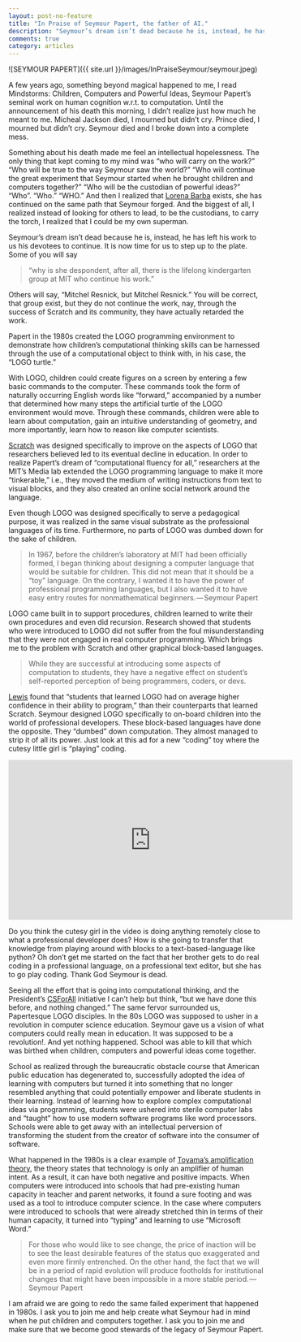 ```yaml
---
layout: post-no-feature
title: "In Praise of Seymour Papert, the father of AI."
description: "Seymour’s dream isn’t dead because he is, instead, he has left his work to us his devotees to continue."
comments: true
category: articles
---
```



![SEYMOUR PAPERT]({{ site.url }}/images/InPraiseSeymour/seymour.jpeg)

A few years ago, something beyond magical happened to me, I read Mindstorms: Children, Computers and Powerful Ideas, Seymour Papert’s seminal work on human cognition w.r.t. to computation. Until the announcement of his death this morning, I didn’t realize just how much he meant to me. Micheal Jackson died, I mourned but didn’t cry. Prince died, I mourned but didn’t cry. Seymour died and I broke down into a complete mess.

Something about his death made me feel an intellectual hopelessness. The only thing that kept coming to my mind was “who will carry on the work?” “Who will be true to the way Seymour saw the world?” “Who will continue the great experiment that Seymour started when he brought children and computers together?” “Who will be the custodian of powerful ideas?” “Who”. “Who.” “WHO.” And then I realized that [Lorena Barba](https://medium.com/@lorenaabarba/computational-thinking-i-do-not-think-it-means-what-you-think-it-means-6d39e854fa90#.y1hq6o9jw) exists, she has continued on the same path that Seymour forged. And the biggest of all, I realized instead of looking for others to lead, to be the custodians, to carry the torch, I realized that I could be my own superman.

Seymour’s dream isn’t dead because he is, instead, he has left his work to us his devotees to continue. It is now time for us to step up to the plate. Some of you will say

>“why is she despondent, after all, there is the lifelong kindergarten group at MIT who continue his work.”

Others will say, “Mitchel Resnick, but Mitchel Resnick.” You will be correct, that group exist, but they do not continue the work, nay, through the success of Scratch and its community, they have actually retarded the work.

Papert in the 1980s created the LOGO programming environment to demonstrate how children’s computational thinking skills can be harnessed through the use of a computational object to think with, in his case, the “LOGO turtle.”

With LOGO, children could create figures on a screen by entering a few basic commands to the computer. These commands took the form of naturally occurring English words like “forward,” accompanied by a number that determined how many steps the artificial turtle of the LOGO environment would move. Through these commands, children were able to learn about computation, gain an intuitive understanding of geometry, and more importantly, learn how to reason like computer scientists.

[Scratch](http://web.media.mit.edu/~mres/papers/educational-technology-2012.pdf) was designed specifically to improve on the aspects of LOGO that researchers believed led to its eventual decline in education. In order to realize Papert’s dream of “computational fluency for all,” researchers at the MIT’s Media lab extended the LOGO programming language to make it more “tinkerable,” i.e., they moved the medium of writing instructions from text to visual blocks, and they also created an online social network around the language.

Even though LOGO was designed specifically to serve a pedagogical purpose, it was realized in the same visual substrate as the professional languages of its time. Furthermore, no parts of LOGO was dumbed down for the sake of children.

>In 1967, before the children’s laboratory at MIT had been officially formed, I began thinking about designing a computer language that would be suitable for children. This did not mean that it should be a “toy” language. On the contrary, I wanted it to have the power of professional programming languages, but I also wanted it to have easy entry routes for nonmathematical beginners. — Seymour Papert

LOGO came built in to support procedures, children learned to write their own procedures and even did recursion. Research showed that students who were introduced to LOGO did not suffer from the foul misunderstanding that they were not engaged in real computer programming. Which brings me to the problem with Scratch and other graphical block-based languages.

>While they are successful at introducing some aspects of computation to students, they have a negative effect on student’s self-reported perception of being programmers, coders, or devs.

[Lewis](http://dl.acm.org/citation.cfm?id=1734383) found that “students that learned LOGO had on average higher confidence in their ability to program,” than their counterparts that learned Scratch. Seymour designed LOGO specifically to on-board children into the world of professional developers. These block-based languages have done the opposite. They “dumbed” down computation. They almost managed to strip it of all its power. Just look at this ad for a new “coding” toy where the cutesy little girl is “playing” coding.

<center>
<iframe width="560" height="315" src="https://www.youtube.com/embed/v8Up-BfOCKg" frameborder="0" allowfullscreen></iframe>
</center>


Do you think the cutesy girl in the video is doing anything remotely close to what a professional developer does? How is she going to transfer that knowledge from playing around with blocks to a text-based-language like python? Oh don’t get me started on the fact that her brother gets to do real coding in a professional language, on a professional text editor, but she has to go play coding. Thank God Seymour is dead.

Seeing all the effort that is going into computational thinking, and the President’s [CSForAll](https://www.whitehouse.gov/blog/2016/01/30/computer-science-all) initiative I can’t help but think, “but we have done this before, and nothing changed.” The same fervor surrounded us, Papertesque LOGO disciples. In the 80s LOGO was supposed to usher in a revolution in computer science education. Seymour gave us a vision of what computers could really mean in education. It was supposed to be a revolution!. And yet nothing happened. School was able to kill that which was birthed when children, computers and powerful ideas come together.

School as realized through the bureaucratic obstacle course that American public education has degenerated to, successfully adopted the idea of learning with computers but turned it into something that no longer resembled anything that could potentially empower and liberate students in their learning. Instead of learning how to explore complex computational ideas via programming, students were ushered into sterile computer labs and “taught” how to use modern software programs like word processors. Schools were able to get away with an intellectual perversion of transforming the student from the creator of software into the consumer of software.

What happened in the 1980s is a clear example of [Toyama’s amplification theory](http://www.theatlantic.com/technology/archive/2011/03/technology-is-not-the-answer/73065/), the theory states that technology is only an amplifier of human intent. As a result, it can have both negative and positive impacts. When computers were introduced into schools that had pre-existing human capacity in teacher and parent networks, it found a sure footing and was used as a tool to introduce computer science. In the case where computers were introduced to schools that were already stretched thin in terms of their human capacity, it turned into “typing” and learning to use “Microsoft Word.”

>For those who would like to see change, the price of inaction will be to see the least desirable features of the status quo exaggerated and even more firmly entrenched. On the other hand, the fact that we will be in a period of rapid evolution will produce footholds for institutional changes that might have been impossible in a more stable period. — Seymour Papert

I am afraid we are going to redo the same failed experiment that happened in 1980s. I ask you to join me and help create what Seymour had in mind when he put children and computers together. I ask you to join me and make sure that we become good stewards of the legacy of Seymour Papert.
